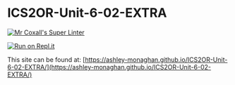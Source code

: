 # ICS2OR-Unit-6-02-EXTRA

[![Mr Coxall's Super Linter](https://github.com/ashley-monaghan/ICS2OR-Unit-6-02-EXTRA/workflows/Mr%20Coxall's%20Super%20Linter/badge.svg)](https://github.com/ashley-monaghan/ICS2OR-Unit-6-02-EXTRA/actions)

[![Run on Repl.it](https://repl.it/badge/github/ashley-monaghan/ICS2OR-Unit-6-02-EXTRA)](https://repl.it/github/ashley-monaghan/ICS2OR-Unit-6-02-EXTRA)

This site can be found at: [https://ashley-monaghan.github.io/ICS2OR-Unit-6-02-EXTRA/](https://ashley-monaghan.github.io/ICS2OR-Unit-6-02-EXTRA/)
